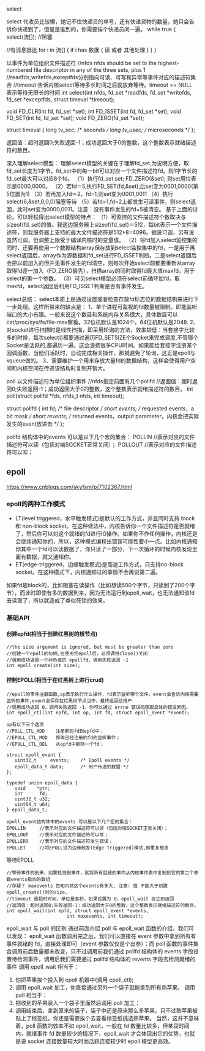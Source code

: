 select

select 代收员比较懒，她记不住快递员的单号，还有快递货物的数量。她只会告诉你快递到了，但是是谁到的，你需要挨个快递员问一遍。
while true {
	select(流[]); //阻塞

  //有消息抵达
	for i in 流[] {
		if i has 数据 {
			读 或者 其他处理
		}
	}
}




以事件为单位组织文件描述符
//nfds nfds should be set to the highest-numbered file descriptor in any of the three sets, plus 1
//readfds,writefds,exceptfds分别指向可读、可写和异常等事件对应的描述符集合
//timeout:告诉内核select等待多长时间之后就放弃等待。timeout == NULL 表示等待无限长的时间
int select(int nfds, fd_set *readfds, fd_set *writefds,
                  fd_set *exceptfds, struct timeval *timeout);

void FD_CLR(int fd, fd_set *set);
int  FD_ISSET(int fd, fd_set *set);
void FD_SET(int fd, fd_set *set);
void FD_ZERO(fd_set *set);

struct timeval {
   long    tv_sec;         /* seconds */
   long    tv_usec;       /* microseconds */
};

返回值：超时返回0;失败返回-1；成功返回大于0的整数，这个整数表示就绪描述符的数目。

深入理解select模型：
理解select模型的关键在于理解fd_set,为说明方便，取fd_set长度为1字节，fd_set中的每一bit可以对应一个文件描述符fd。则1字节长的fd_set最大可以对应8个fd。
（1）执行fd_set set; FD_ZERO(&set); 则set用位表示是0000,0000。
（2）若fd＝5,执行FD_SET(fd,&set);后set变为0001,0000(第5位置为1)
（3）若再加入fd＝2，fd=1,则set变为0001,0011
（4）执行select(6,&set,0,0,0)阻塞等待
（5）若fd=1,fd=2上都发生可读事件，则select返回，此时set变为0000,0011。注意：没有事件发生的fd=5被清空。
基于上面的讨论，可以轻松得出select模型的特点：
（1）可监控的文件描述符个数取决与sizeof(fd_set)的值。我这边服务器上sizeof(fd_set)＝512，每bit表示一个文件描述符，则我服务器上支持的最大文件描述符是512*8=4096。据说可调，另有说虽然可调，但调整上限受于编译内核时的变量值。
（2）将fd加入select监控集的同时，还要再使用一个数据结构array保存放到select监控集中的fd，一是用于再select返回后，array作为源数据和fd_set进行FD_ISSET判断。二是select返回后会把以前加入的但并无事件发生的fd清空，则每次开始select前都要重新从array取得fd逐一加入（FD_ZERO最先），扫描array的同时取得fd最大值maxfd，用于select的第一个参数。
（3）可见select模型必须在select前循环加fd，取maxfd，select返回后利用FD_ISSET判断是否有事件发生。

select总结：
select本质上是通过设置或者检查存放fd标志位的数据结构来进行下一步处理。这样所带来的缺点是：
1、单个进程可监视的fd数量被限制，即能监听端口的大小有限。一般来说这个数目和系统内存关系很大，具体数目可以cat/proc/sys/fs/file-max察看。32位机默认是1024个。64位机默认是2048.
2、 对socket进行扫描时是线性扫描，即采用轮询的方法，效率较低：当套接字比较多的时候，每次select()都要通过遍历FD_SETSIZE个Socket来完成调度,不管哪个Socket是活跃的,都遍历一遍。这会浪费很多CPU时间。如果能给套接字注册某个回调函数，当他们活跃时，自动完成相关操作，那就避免了轮询，这正是epoll与kqueue做的。
3、需要维护一个用来存放大量fd的数据结构，这样会使得用户空间和内核空间在传递该结构时复制开销大。


poll
以文件描述符为单位组织事件
//nfds指定前面有几个pollfd 
//返回值：超时返回0;失败返回-1；成功返回大于0的整数，这个整数表示就绪描述符的数目。
int poll(struct pollfd *fds, nfds_t nfds, int timeout);

struct pollfd {
   int   fd;         /* file descriptor */
   short events;     /* requested events，a bit mask */
   short revents;    /* returned events，output parameter，内核会把实际发生的event放进去 */
};

pollfd 结构体中的events 可以是以下几个宏的集合：
POLLIN     //表示对应的文件描述符可以读（包括对端SOCKET正常关闭）；
POLLOUT    //表示对应的文件描述符可以写；


## epoll

https://www.cnblogs.com/skyfsm/p/7102367.html
### epoll的两种工作模式
* LT(level triggered，水平触发模式)是默认的工作方式，并且同时支持 block 和 non-block socket。在这种做法中，内核告诉你一个文件描述符是否就绪了，然后你可以对这个就绪的fd进行IO操作。如果你不作任何操作，内核还是会继续通知你的，所以，这种模式编程出错误可能性要小一点。比如内核通知你其中一个fd可以读数据了，你只读了一部分，下一次循环的时候内核发现里面有数据，就又通知你。
* ET(edge-triggered，边缘触发模式)是高速工作方式，只支持no-block socket。在这种模式下，内核通知过的事情不会再说第二遍。

如果fd是block的，比如阻塞在读操作（比如想读500个字节，只读到了200个字节），而此时即使有多的数据到来，因为无法运行到epoll_wait，也无法通知该fd去读取了，所以就造成了类似死锁的效果。

### 基础API
#### 创建epfd(相当于创建红黑树的根节点)
```
//the size argument is ignored, but must be greater than zero
//创建一个epoll的句柄,在使用完epoll后，必须调用close()关闭
//调用成功返回一个非负值的 epollfd，调用失败返回 -1
int epoll_create(int size);
```


#### 控制EPOLL(相当于在红黑树上进行crud)
```
//epoll的事件注册函数,op表示执行什么操作，fd表示监听哪个文件，event会告诉内核需要监听的事件,event会保存在红黑树节点当中，最终返回给用户
//调用成功返回 0，调用失败返回 -1，你可以通过 errno 错误码获取具体的错误原因。
int epoll_ctl(int epfd, int op, int fd, struct epoll_event *event);

op有以下三个选项
//POLL_CTL_ADD    注册新的fd到epfd中；
//EPOLL_CTL_MOD   修改已经注册的fd的监听事件；
//EPOLL_CTL_DEL   从epfd中删除一个fd；
                 
struct epoll_event {
   uint32_t     events;    /* Epoll events */
   epoll_data_t data;      /* 用户传递的数据 */
};

typedef union epoll_data {
   void    *ptr;
   int      fd;
   uint32_t u32;
   uint64_t u64;
} epoll_data_t;

epoll_event结构体中的events 可以是以下几个宏的集合：
EPOLLIN     //表示对应的文件描述符可以读（包括对端SOCKET正常关闭）；
EPOLLOUT    //表示对应的文件描述符可以写；
EPOLLERR    //表示对应的文件描述符发生错误；
EPOLLET     //将EPOLL设为边缘触发(Edge Triggered)模式,即重复触发
```


等待EPOLL
```
//等待事件的到来，如果检测到事件，就将所有就绪的事件从内核事件表中复制到它的第二个参数events指向的数组
//存疑？ maxevents 告知内核这个events有多大, 注意: 值 不能大于创建epoll_create()时的size.
//timeout 是超时时间，单位是毫秒，如果设置为 0，epoll_wait 会立即返回
//返回值：超时返回0;失败返回-1；成功返回大于0的整数，这个整数表示就绪描述符的数目。
int epoll_wait(int epfd, struct epoll_event *events,
                      int maxevents, int timeout);
```





epoll_wait 与 poll 的区别
通过前面介绍 poll 与 epoll_wait 函数的介绍，我们可以发现：
epoll_wait 函数调用完之后，我们可以直接在 event 参数中拿到所有有事件就绪的 fd，直接处理即可（event 参数仅仅是个出参）；而 poll 函数的事件集合调用前后数量都未改变，只不过调用前我们通过 pollfd 结构体的 events 字段设置待检测事件，调用后我们需要通过 pollfd 结构体的 revents 字段去检测就绪的事件
调用 epoll_wait 相当于：
1. 你把苹果挨个投入到 epoll 机器中(调用 epoll_ctl);
2. 调用 epoll_wait 加工，你直接通过另外一个袋子就能拿到所有熟苹果。
调用 poll 相当于：
1. 把收到的苹果装入一个袋子里面然后调用 poll 加工；
2. 调用结束后，拿到原来的袋子，袋子中还是原来那么多苹果，只不过熟苹果被贴上了标签纸，你还是需要挨个去查看标签纸挑选熟苹果。
当然，这并不意味着，poll 函数的效率不如 epoll_wait，一般在 fd 数量比较多，但某段时间内，就绪事件 fd 数量较少的情况下，epoll_wait 才会体现出它的优势，也就是说 socket 连接数量较大时而活跃连接较少时 epoll 模型更高效。 
